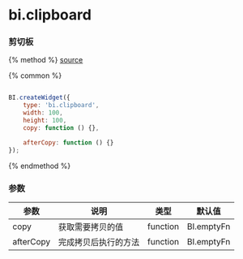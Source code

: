 # bi.clipboard

### 剪切板

{% method %}
[source](https://jsfiddle.net/fineui/kLzq99c3/)

{% common %}
```javascript

BI.createWidget({
    type: 'bi.clipboard',
    width: 100,
    height: 100,
    copy: function () {},

    afterCopy: function () {}
});

```

{% endmethod %}



### 参数

| 参数        | 说明         | 类型       | 默认值        |
| --------- | ---------- | -------- | ---------- |
| copy      | 获取需要拷贝的值   | function | BI.emptyFn |
| afterCopy | 完成拷贝后执行的方法 | function | BI.emptyFn |

